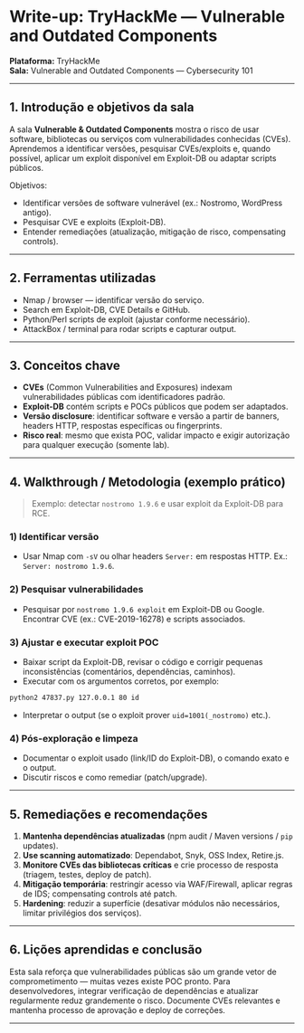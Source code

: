 # Write-up: TryHackMe — Vulnerable and Outdated Components

**Plataforma:** TryHackMe  
**Sala:** Vulnerable and Outdated Components — Cybersecurity 101  

---

## 1. Introdução e objetivos da sala

A sala **Vulnerable & Outdated Components** mostra o risco de usar software, bibliotecas ou serviços com vulnerabilidades conhecidas (CVEs). Aprendemos a identificar versões, pesquisar CVEs/exploits e, quando possível, aplicar um exploit disponível em Exploit-DB ou adaptar scripts públicos.

Objetivos:
- Identificar versões de software vulnerável (ex.: Nostromo, WordPress antigo).  
- Pesquisar CVE e exploits (Exploit-DB).  
- Entender remediações (atualização, mitigação de risco, compensating controls).

---

## 2. Ferramentas utilizadas

* Nmap / browser — identificar versão do serviço.  
* Search em Exploit-DB, CVE Details e GitHub.  
* Python/Perl scripts de exploit (ajustar conforme necessário).  
* AttackBox / terminal para rodar scripts e capturar output.

---

## 3. Conceitos chave

- **CVEs** (Common Vulnerabilities and Exposures) indexam vulnerabilidades públicas com identificadores padrão.  
- **Exploit-DB** contém scripts e POCs públicos que podem ser adaptados.  
- **Versão disclosure**: identificar software e versão a partir de banners, headers HTTP, respostas específicas ou fingerprints.  
- **Risco real**: mesmo que exista POC, validar impacto e exigir autorização para qualquer execução (somente lab).

---

## 4. Walkthrough / Metodologia (exemplo prático)

> Exemplo: detectar `nostromo 1.9.6` e usar exploit da Exploit-DB para RCE.

### 1) Identificar versão
- Usar Nmap com `-sV` ou olhar headers `Server:` em respostas HTTP. Ex.: `Server: nostromo 1.9.6`.

### 2) Pesquisar vulnerabilidades
- Pesquisar por `nostromo 1.9.6 exploit` em Exploit-DB ou Google. Encontrar CVE (ex.: CVE-2019-16278) e scripts associados.

### 3) Ajustar e executar exploit POC
- Baixar script da Exploit-DB, revisar o código e corrigir pequenas inconsistências (comentários, dependências, caminhos).  
- Executar com os argumentos corretos, por exemplo:
```bash
python2 47837.py 127.0.0.1 80 id
```
- Interpretar o output (se o exploit prover `uid=1001(_nostromo)` etc.).

### 4) Pós-exploração e limpeza
- Documentar o exploit usado (link/ID do Exploit-DB), o comando exato e o output.  
- Discutir riscos e como remediar (patch/upgrade).

---

## 5. Remediações e recomendações

1. **Mantenha dependências atualizadas** (npm audit / Maven versions / `pip` updates).  
2. **Use scanning automatizado**: Dependabot, Snyk, OSS Index, Retire.js.  
3. **Monitore CVEs das bibliotecas críticas** e crie processo de resposta (triagem, testes, deploy de patch).  
4. **Mitigação temporária**: restringir acesso via WAF/Firewall, aplicar regras de IDS; compensating controls até patch.  
5. **Hardening**: reduzir a superfície (desativar módulos não necessários, limitar privilégios dos serviços).

---

## 6. Lições aprendidas e conclusão

Esta sala reforça que vulnerabilidades públicas são um grande vetor de comprometimento — muitas vezes existe POC pronto. Para desenvolvedores, integrar verificação de dependências e atualizar regularmente reduz grandemente o risco. Documente CVEs relevantes e mantenha processo de aprovação e deploy de correções.

---
